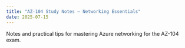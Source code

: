 ```yaml
---
title: "AZ-104 Study Notes — Networking Essentials"
date: 2025-07-15
---
```

Notes and practical tips for mastering Azure networking for the AZ-104 exam.
